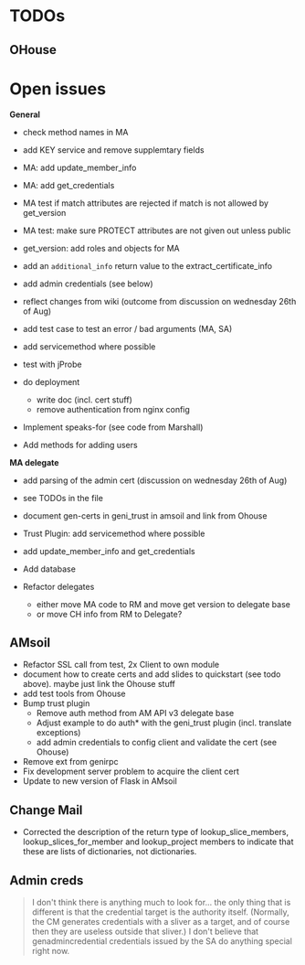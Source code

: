 # TODOs

## OHouse


# Open issues

**General**

* check method names in MA
* add KEY service and remove supplemtary fields

* MA: add update_member_info
* MA: add get_credentials

* MA test if match attributes are rejected if match is not allowed by get_version
* MA test: make sure PROTECT attributes are not given out unless public

* get_version: add roles and objects for MA

* add an `additional_info` return value to the extract_certificate_info
* add admin credentials (see below)
* reflect changes from wiki (outcome from discussion on wednesday 26th of Aug)
* add test case to test an error / bad arguments (MA, SA)
* add servicemethod where possible
* test with jProbe
* do deployment
  * write doc (incl. cert stuff)
  * remove authentication from nginx config
* Implement speaks-for (see code from Marshall)
* Add methods for adding users

**MA delegate**

* add parsing of the admin cert (discussion on wednesday 26th of Aug)
* see TODOs in the file

* document gen-certs in geni_trust in amsoil and link from Ohouse
* Trust Plugin: add servicemethod where possible

* add update_member_info and get_credentials
* Add database

* Refactor delegates
  * either move MA code to RM and move get version to delegate base
  * or move CH info from RM to Delegate?

## AMsoil

* Refactor SSL call from test, 2x Client to own module
* document how to create certs and add slides to quickstart (see todo above). maybe just link the Ohouse stuff
* add test tools from Ohouse
* Bump trust plugin
  * Remove auth method from AM API v3 delegate base
  * Adjust example to do auth* with the geni_trust plugin (incl. translate exceptions)
  * add admin credentials to config client and validate the cert (see Ohouse)
* Remove ext from genirpc
* Fix development server problem to acquire the client cert
* Update to new version of Flask in AMsoil

## Change Mail

- Corrected the description of the return type of lookup_slice_members, lookup_slices_for_member and lookup_project members to indicate that these are lists of dictionaries, not dictionaries.

## Admin creds
> I don't think there is anything much to look for... the only thing that
is different is that the credential target is the authority itself.
(Normally, the CM generates credentials with a sliver as a target, and
of course then they are useless outside that sliver.)  I don't believe
that genadmincredential credentials issued by the SA do anything special
right now.